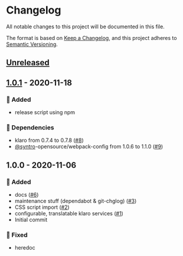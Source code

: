 # Changelog
All notable changes to this project will be documented in this file.

The format is based on [Keep a Changelog](https://keepachangelog.com/en/1.0.0/),
and this project adheres to [Semantic Versioning](https://semver.org/spec/v2.0.0.html).

<a name="unreleased"></a>
## [Unreleased]


<a name="1.0.1"></a>
## [1.0.1] - 2020-11-18
### 🍰 Added
- release script using npm

### 🧬 Dependencies
- klaro from 0.7.4 to 0.7.8 ([#8](https://github.com/syntro-opensource/silverstripe-klaro/issues/8))
- [@syntro](https://github.com/syntro)-opensource/webpack-config from 1.0.6 to 1.1.0 ([#9](https://github.com/syntro-opensource/silverstripe-klaro/issues/9))


<a name="1.0.0"></a>
## 1.0.0 - 2020-11-06
### 🍰 Added
- docs ([#6](https://github.com/syntro-opensource/silverstripe-klaro/issues/6))
- maintenance stuff (dependabot & git-chglog) ([#3](https://github.com/syntro-opensource/silverstripe-klaro/issues/3))
- CSS script import ([#2](https://github.com/syntro-opensource/silverstripe-klaro/issues/2))
- configurable, translatable klaro services  ([#1](https://github.com/syntro-opensource/silverstripe-klaro/issues/1))
- Initial commit

### 🐞 Fixed
- heredoc


[Unreleased]: https://github.com/syntro-opensource/silverstripe-klaro/compare/1.0.1...HEAD
[1.0.1]: https://github.com/syntro-opensource/silverstripe-klaro/compare/1.0.0...1.0.1
